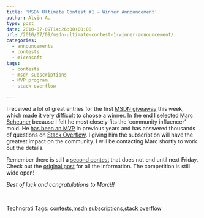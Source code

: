 ```yaml
---
title: 'MSDN Ultimate Contest #1 – Winner Announcement'
author: Alvin A.
type: post
date: 2010-07-09T14:26:00+00:00
url: /2010/07/09/msdn-ultimate-contest-1-winner-announcement/
categories:
  - announcements
  - contests
  - microsoft
tags:
  - contests
  - msdn subscriptions
  - MVP program
  - stack overflow

---
```

I received a lot of great entries for the first [MSDN giveaway][1] this week, which made it very difficult to choose a winner. In the end I selected [Marc Scheuner][2] because I felt he most closely fits the ‘community influencer’ mold. He [has been an MVP][3] in previous years and has answered thousands of questions on [Stack Overflow][4]. I giving him the subscription will have the greatest impact on the community. I will be contacting Marc shortly to work out the details.

Remember there is still a [second contest][1] that does not end until next Friday. Check out the [original post][1] for all the information. The competition is still wide open!

_Best of luck and congratulations to Marc!!!_

<div style="padding-bottom: 0px; margin: 0px; padding-left: 0px; padding-right: 0px; display: inline; float: none; padding-top: 0px" id="scid:C16BAC14-9A3D-4c50-9394-FBFEF7A93539:47c307f4-27de-4a49-b894-f47be1d87b57" class="wlWriterEditableSmartContent">
  <!--dotnetkickit-->
</div>



&#160;

<div style="padding-bottom: 0px; margin: 0px; padding-left: 0px; padding-right: 0px; display: inline; float: none; padding-top: 0px" id="scid:0767317B-992E-4b12-91E0-4F059A8CECA8:397d2f90-0a47-45e8-879f-914c1a03cab6" class="wlWriterEditableSmartContent">
  Technorati Tags: <a href="http://technorati.com/tags/contests" rel="tag">contests</a>,<a href="http://technorati.com/tags/msdn+subscriptions" rel="tag">msdn subscriptions</a>,<a href="http://technorati.com/tags/stack+overflow" rel="tag">stack overflow</a>
</div>

 [1]: https://morningdew-bpc6g3a0fgaxdxcu.eastus2-01.azurewebsites.net/2010/07/06/net-devs-need-an-msdn-universal-subscription-here-are-two-chances-to-win-one/
 [2]: http://stackoverflow.com/users/13302/marc-s
 [3]: http://adsi.mvps.org/
 [4]: http://stackoverflow.com
